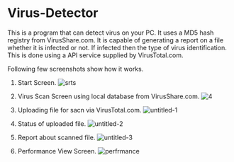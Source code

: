 # Virus-Detector
This is a program that can detect virus on your PC. It uses a MD5 hash registry from VirusShare.com. It is capable of generating a report on a file whether it is infected or not. If infected then the type of virus identification. This is done using a API service supplied by VirusTotal.com.

Following few screenshots show how it works.

1. Start Screen.
![srts](https://user-images.githubusercontent.com/22471342/40586068-9efce180-61d9-11e8-9e20-65188539eb00.png)

2. Virus Scan Screen using local database from VirusShare.com.
![4](https://user-images.githubusercontent.com/22471342/40586052-583475a6-61d9-11e8-93cc-52ffe0cf7b1c.png)

3. Uploading file for sacn via VirusTotal.com.
![untitled-1](https://user-images.githubusercontent.com/22471342/40585772-e50a17c8-61d5-11e8-8c9f-1606b241b3b3.png)

4. Status of uploaded file.
![untitled-2](https://user-images.githubusercontent.com/22471342/40585773-e5321336-61d5-11e8-87dc-6027ed77fcec.png)

5. Report about scanned file.
![untitled-3](https://user-images.githubusercontent.com/22471342/40585774-e5a53b90-61d5-11e8-8e41-7704a72fd990.png)

6. Performance View Screen.
![perfrmance](https://user-images.githubusercontent.com/22471342/40586083-d785189c-61d9-11e8-9d5a-01ad51797c2f.png)

